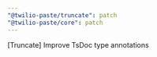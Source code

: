 ```yaml
---
"@twilio-paste/truncate": patch
"@twilio-paste/core": patch
---
```


[Truncate] Improve TsDoc type annotations

